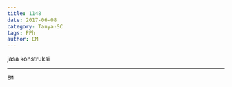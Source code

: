 ```yaml
---
title: 1148
date: 2017-06-08
category: Tanya-SC
tags: PPh
author: EM
---
```


jasa konstruksi

---



`EM`
